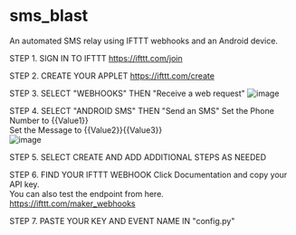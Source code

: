 # sms_blast
An automated SMS relay using IFTTT webhooks and an Android device.


STEP 1. SIGN IN TO IFTTT
https://ifttt.com/join

STEP 2. CREATE YOUR APPLET
https://ifttt.com/create

STEP 3. SELECT "WEBHOOKS" THEN "Receive a web request"
![image](https://github.com/dasrecord/sms_blast/assets/132978051/ce40de86-09b2-404b-b1b5-23fcac9f8c8c)

STEP 4. SELECT "ANDROID SMS" THEN "Send an SMS"
Set the Phone Number to {{Value1}}\
Set the Message to {{Value2}}{{Value3}}\
![image](https://github.com/dasrecord/sms_blast/assets/132978051/5230f064-7037-4de3-9857-21309f791556)

STEP 5. SELECT CREATE AND ADD ADDITIONAL STEPS AS NEEDED

STEP 6. FIND YOUR IFTTT WEBHOOK 
Click Documentation and copy your API key.\
You can also test the endpoint from here.\
https://ifttt.com/maker_webhooks

STEP 7. PASTE YOUR KEY AND EVENT NAME IN "config.py"
